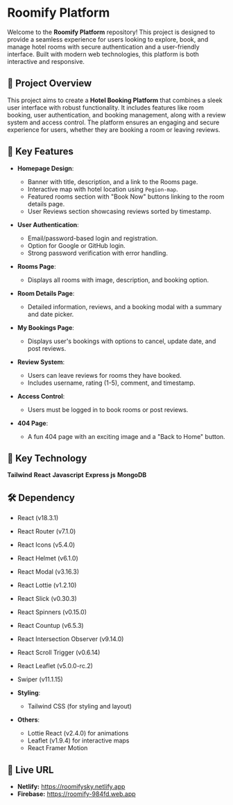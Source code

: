 # Roomify Platform

Welcome to the **Roomify Platform** repository! This project is designed to provide a seamless experience for users looking to explore, book, and manage hotel rooms with secure authentication and a user-friendly interface. Built with modern web technologies, this platform is both interactive and responsive.

## 🎯 Project Overview

This project aims to create a **Hotel Booking Platform** that combines a sleek user interface with robust functionality. It includes features like room booking, user authentication, and booking management, along with a review system and access control. The platform ensures an engaging and secure experience for users, whether they are booking a room or leaving reviews.

## 🌟 Key Features

- **Homepage Design**:

  - Banner with title, description, and a link to the Rooms page.
  - Interactive map with hotel location using `Pegion-map`.
  - Featured rooms section with "Book Now" buttons linking to the room details page.
  - User Reviews section showcasing reviews sorted by timestamp.

- **User Authentication**:

  - Email/password-based login and registration.
  - Option for Google or GitHub login.
  - Strong password verification with error handling.

- **Rooms Page**:
  - Displays all rooms with image, description, and booking option.
- **Room Details Page**:
  - Detailed information, reviews, and a booking modal with a summary and date picker.
- **My Bookings Page**:

  - Displays user's bookings with options to cancel, update date, and post reviews.

- **Review System**:

  - Users can leave reviews for rooms they have booked.
  - Includes username, rating (1-5), comment, and timestamp.

- **Access Control**:

  - Users must be logged in to book rooms or post reviews.

- **404 Page**:
  - A fun 404 page with an exciting image and a "Back to Home" button.

## 🌟 Key Technology
**Tailwind**
**React**
**Javascript**
**Express js**
**MongoDB**

## 🛠 Dependency

  - React (v18.3.1)
  - React Router (v7.1.0)
  - React Icons (v5.4.0)
  - React Helmet (v6.1.0)
  - React Modal (v3.16.3)
  - React Lottie (v1.2.10)
  - React Slick (v0.30.3)
  - React Spinners (v0.15.0)
  - React Countup (v6.5.3)
  - React Intersection Observer (v9.14.0)
  - React Scroll Trigger (v0.6.14)
  - React Leaflet (v5.0.0-rc.2)
  - Swiper (v11.1.15)

- **Styling**:

  - Tailwind CSS (for styling and layout)

- **Others**:
  - Lottie React (v2.4.0) for animations
  - Leaflet (v1.9.4) for interactive maps
  - React Framer Motion

## 📍 Live URL

- **Netlify:** https://roomifysky.netlify.app
- **Firebase:** https://roomify-984fd.web.app
